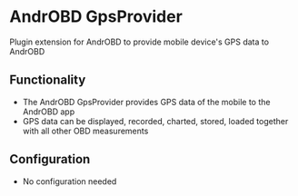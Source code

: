 AndrOBD GpsProvider
===================

Plugin extension for AndrOBD to provide mobile device's GPS data to AndrOBD

Functionality
-------------

- The AndrOBD GpsProvider provides GPS data of the mobile to the AndrOBD app
- GPS data can be displayed, recorded, charted, stored, loaded together with all other OBD measurements

Configuration
-------------

- No configuration needed

